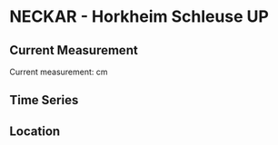 # NECKAR - Horkheim Schleuse UP

## Current Measurement

Current measurement: <Value topic="rivers/pegel-online/NECKAR/Horkheim_Schleuse_UP/measurementValue"/> cm

## Time Series

<TimeSeries topic="rivers/pegel-online/NECKAR/Horkheim_Schleuse_UP/measurementValue" period="week" />

## Location

<WorldMap>
  <Marker lat="None" lon="None" labelTopic="rivers/pegel-online/NECKAR/Horkheim_Schleuse_UP" />
</WorldMap>

